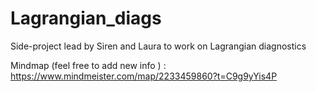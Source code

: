 # Lagrangian_diags
Side-project lead by Siren and Laura to work on Lagrangian diagnostics

Mindmap (feel free to add new info ) : https://www.mindmeister.com/map/2233459860?t=C9g9yYis4P
